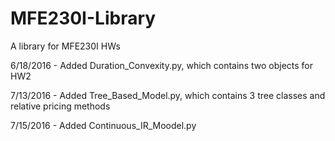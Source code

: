 # MFE230I-Library
A library for MFE230I HWs

6/18/2016 - Added Duration_Convexity.py, which contains two objects for HW2

7/13/2016 - Added Tree_Based_Model.py, which contains 3 tree classes and relative pricing methods

7/15/2016 - Added Continuous_IR_Moodel.py
